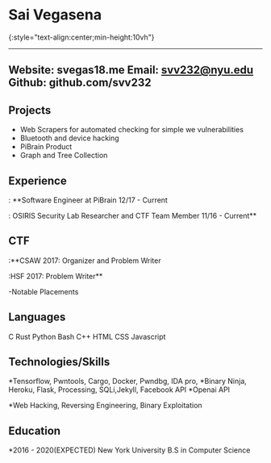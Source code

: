 Sai Vegasena
===============
{:style="text-align:center;min-height:10vh"}

-------------------------
Website: svegas18.me
Email:   svv232@nyu.edu
Github:  github.com/svv232
--------------------------


Projects
--------
- Web Scrapers for automated checking for simple we vulnerabilities
- Bluetooth and device hacking 
- PiBrain Product
- Graph and Tree Collection


Experience
----------
:   **Software Engineer at PiBrain 12/17 - Current

:   OSIRIS Security Lab Researcher and CTF Team Member 11/16 - Current**

CTF
----
:**CSAW 2017: Organizer and Problem Writer

:HSF 2017: Problem Writer**

-Notable Placements

Languages
---------
C Rust Python Bash C++ HTML CSS Javascript

Technologies/Skills
------------
*Tensorflow, Pwntools, Cargo, Docker, Pwndbg, IDA pro,
*Binary Ninja, Heroku, Flask, Processing, SQLi,Jekyll, Facebook API
*Openai API

*Web Hacking, Reversing Engineering, Binary Exploitation

Education
----------
*2016 - 2020(EXPECTED) New York University B.S in Computer Science
